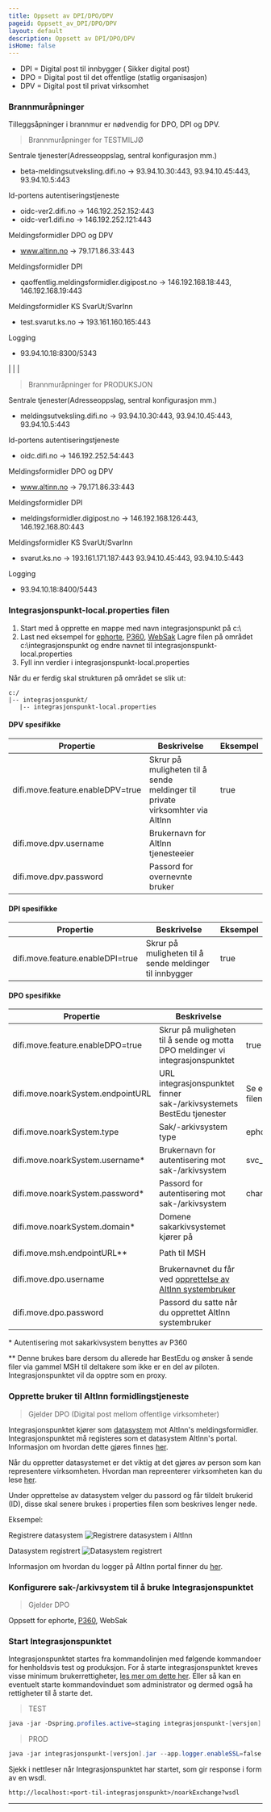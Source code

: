```yaml
---
title: Oppsett av DPI/DPO/DPV
pageid: Oppsett_av_DPI/DPO/DPV
layout: default
description: Oppsett av DPI/DPO/DPV 
isHome: false
---
```


* DPI = Digital post til innbygger ( Sikker digital post)
* DPO = Digital post til det offentlige (statlig organisasjon)
* DPV = Digital post til privat virksomhet

### Brannmuråpninger
Tilleggsåpninger i brannmur er nødvendig for DPO, DPI og DPV.

> Brannmuråpninger for TESTMILJØ

Sentrale tjenester(Adresseoppslag, sentral konfigurasjon mm.) 
+ beta-meldingsutveksling.difi.no -> 93.94.10.30:443, 93.94.10.45:443, 93.94.10.5:443

Id-portens autentiseringstjeneste 
+ oidc-ver2.difi.no -> 146.192.252.152:443
+ oidc-ver1.difi.no -> 146.192.252.121:443

Meldingsformidler DPO og DPV
+ www.altinn.no -> 79.171.86.33:443

Meldingsformidler DPI 
+ qaoffentlig.meldingsformidler.digipost.no -> 146.192.168.18:443, 146.192.168.19:443

Meldingsformidler KS SvarUt/SvarInn 
+ test.svarut.ks.no -> 193.161.160.165:443

Logging 
+ 93.94.10.18:8300/5343

| | | 

> Brannmuråpninger for PRODUKSJON

Sentrale tjenester(Adresseoppslag, sentral konfigurasjon mm.) 
+ meldingsutveksling.difi.no -> 93.94.10.30:443, 93.94.10.45:443, 93.94.10.5:443

Id-portens autentiseringstjeneste 
+ oidc.difi.no -> 146.192.252.54:443

Meldingsformidler DPO og DPV
+ www.altinn.no -> 79.171.86.33:443

Meldingsformidler DPI
+ meldingsformidler.digipost.no -> 146.192.168.126:443, 146.192.168.80:443

Meldingsformidler KS SvarUt/SvarInn 
+ svarut.ks.no -> 193.161.171.187:443
93.94.10.45:443, 93.94.10.5:443

Logging 
+ 93.94.10.18:8400/5443

### Integrasjonspunkt-local.properties filen

1. Start med å opprette en mappe med navn integrasjonspunkt på c:\
2. Last ned eksempel for [ephorte](../resources/integrasjonspunkt-local.properties_ephorte), [P360](../resources/integrasjonspunkt-local.properties_360), [WebSak](../resources/integrasjonspunkt-local.properties_websak)
Lagre filen på området c:\integrasjonspunkt og endre navnet til integrasjonspunkt-local.properties
3. Fyll inn verdier i integrasjonspunkt-local.properties

Når du er ferdig skal strukturen på området se slik ut:

```
c:/
|-- integrasjonspunkt/
   |-- integrasjonspunkt-local.properties
```


#### DPV spesifikke

**Propertie**                          |**Beskrivelse**                                                                                               |**Eksempel**
---------------------------------------|--------------------------------------------------------------------------------------------------------------|-----------------
difi.move.feature.enableDPV=true       |Skrur på muligheten til å sende meldinger til private virksomhter via AltInn                                  |true
difi.move.dpv.username           |Brukernavn for AltInn tjenesteeier                                                                            |
difi.move.dpv.password           |Passord for overnevnte bruker                                                                                 |


#### DPI spesifikke

**Propertie**                          |**Beskrivelse**                                                                                               |**Eksempel**
---------------------------------------|--------------------------------------------------------------------------------------------------------------|-----------------
difi.move.feature.enableDPI=true       |Skrur på muligheten til å sende meldinger til innbygger                                                       |true


#### DPO spesifikke

**Propertie**                          |**Beskrivelse**                                                                                               |**Eksempel**
---------------------------------------|--------------------------------------------------------------------------------------------------------------|-----------------
difi.move.feature.enableDPO=true       |Skrur på muligheten til å sende og motta DPO meldinger vi integrasjonspunktet                                 |true
difi.move.noarkSystem.endpointURL      |URL integrasjonspunktet finner sak-/arkivsystemets BestEdu tjenester                                          |Se eksempel i properties-filen
difi.move.noarkSystem.type             |Sak/-arkivsystem type                                                                                         |ephorte/P360/WebSak/mail
difi.move.noarkSystem.username\*       |Brukernavn for autentisering mot sak-/arkivsystem                                                             |svc_sakark
difi.move.noarkSystem.password\*       |Passord for autentisering mot sak-/arkivsystem                                                                |changeit
difi.move.noarkSystem.domain\*         |Domene sakarkivsystemet kjører på                                                                             |
                                       |                                                                                                              |
difi.move.msh.endpointURL\*\*          |Path til MSH                                                                                                  |
                                       |                                                                                                              |
difi.move.dpo.username              |Brukernavnet du får ved [opprettelse av AltInn systembruker](#opprette-bruker-til-altinn-formidlingstjeneste) |
difi.move.dpo.password              |Passord du satte når du opprettet AltInn systembruker                                                         |


\* Autentisering mot sakarkivsystem benyttes av P360

\*\* Denne brukes bare dersom du allerede har BestEdu og ønsker å sende filer via gammel MSH til deltakere som ikke er en del av piloten. Integrasjonspunktet vil da opptre som en proxy.



### Opprette bruker til AltInn formidlingstjeneste

> Gjelder DPO (Digital post mellom offentlige virksomheter)

Integrasjonspunktet kjører som [datasystem](https://www.altinn.no/no/Portalhjelp/Datasystemer/) mot AltInn's meldingsformidler. Integrasjonspunktet må registeres som et datasystem AltInn's portal. Informasjon om hvordan dette gjøres finnes [her](https://www.altinn.no/no/Portalhjelp/Datasystemer/Registrere-datasystem/).

Når du oppretter datasystemet er det viktig at det gjøres av person som kan representere virksomheten. Hvordan man repreenterer virksomheten kan du lese [her](https://www.altinn.no/no/Portalhjelp/Hvordan-representere-andre/).

Under opprettelse av datasystem velger du passord og får tildelt brukerid (ID), disse skal senere brukes i properties filen som beskrives lenger nede.

Eksempel:

Registrere datasystem
![Registrere datasystem i AltInn](../resources/altinnDatasystemRegistrer.PNG)


Datasystem registrert
![Datasystem registrert](../resources/altinnDatasystemRegistrert.PNG)


Informasjon om hvordan du logger på AltInn portal finner du [her](https://www.altinn.no/no/Portalhjelp/Innlogging/).


### Konfigurere sak-/arkivsystem til å bruke Integrasjonspunktet

> Gjelder DPO

Oppsett for ephorte, [P360](../resources/Oppsett360.docx), WebSak

### Start Integrasjonspunktet

Integrasjonspunktet startes fra kommandolinjen med følgende kommandoer for henholdsvis test og produksjon. For å starte integrasjonspunktet kreves visse minimum brukerrettigheter, [les mer om dette her](http://difi.github.io/move-integrasjonspunkt/vStaging/#/5_brukerrettigheter). Eller så kan en eventuelt starte kommandovinduet som administrator og dermed også ha rettigheter til å starte det.

> TEST
```powershell
java -jar -Dspring.profiles.active=staging integrasjonspunkt-[versjon].jar --app.logger.enableSSL=false 
```

> PROD
```powershell
java -jar integrasjonspunkt-[versjon].jar --app.logger.enableSSL=false 
```

Sjekk i nettleser når Integrasjonspunktet har startet, som gir response i form av en wsdl.

```
http://localhost:<port-til-integrasjonspunkt>/noarkExchange?wsdl
```

*** 

